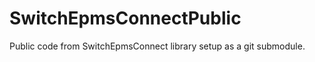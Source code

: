 SwitchEpmsConnectPublic
=================

Public code from SwitchEpmsConnect library setup as a git submodule.
